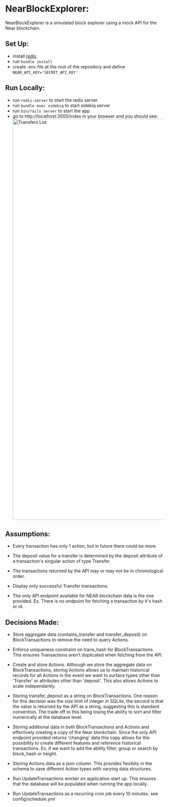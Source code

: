 # NearBlockExplorer:

  NearBlockExplorer is a simulated block explorer using a mock API for the Near blockchain.

## Set Up:

- install [redis](https://redis.io/docs/latest/operate/oss_and_stack/install/archive/install-redis/)
- run `bundle install`
- create .env file at the root of the repository and define `NEAR_API_KEY='SECRET_API_KEY'`

## Run Locally:

- run `redis-server` to start the redis server
- run `bundle exec sidekiq` to start sidekiq server
- run `bin/rails server` to start the app
- go to http://localhost:3000/index in your browser and you should see:
  <img width="1275" alt="Transfers List" src="https://github.com/user-attachments/assets/66b92a7d-2206-47b7-b282-dd4b8624d3c9" />


## Assumptions:

- Every transaction has only 1 action, but in future there could be more.

- The deposit value for a transfer is determined by the deposit attribute of a transaction's 
  singular action of type Transfer.

- The transactions returned by the API may or may not be in chronological order.

- Display only successful Transfer transactions.

- The only API endpoint available for NEAR blockchain data is the one provided. Ex. There is no
endpoint for fetching a transaction by it's hash or id.

## Decisions Made:

- Store aggregate data (contains_transfer and transfer_deposit) on BlockTransactions to remove the need to query Actions.

- Enforce uniqueness constraint on trans_hash for BlockTransactions. This ensures Transactions aren't duplicated
when fetching from the API.

- Create and store Actions. Although we store the aggregate data on BlockTransactions, storing 
Actions allows us to maintain historical records for all Actions in the event we want to surface types other
than 'Transfer' or attributes other than 'deposit'. This also allows Actions to scale independantly.

- Storing transfer_deposit as a string on BlockTransactions. One reason for this decision was the size limit of integer in SQLite,
the second is that the value is returned by the API as a string, suggesting this is standard convention. The trade off to this being
losing the ability to sort and filter numerically at the database level.

- Storing additional data in both BlockTransactions and Actions and effectively creating a copy of the Near blockchain. Since the only 
API endpoint provided returns 'changing' data this copy allows for the possibility to create different features and reference historical transactions.
Ex, if we want to add the ability filter, group or search by block_hash or height.

- Storing Actions.data as a json column. This provides flexibity in the schema to save different Action types with varying data structures.

- Run UpdateTransactions worker on application start up. This ensures that the database will be populated when running the app locally.

- Run UpdateTransactions as a recurring cron job every 10 minutes. see config/schedule.yml

